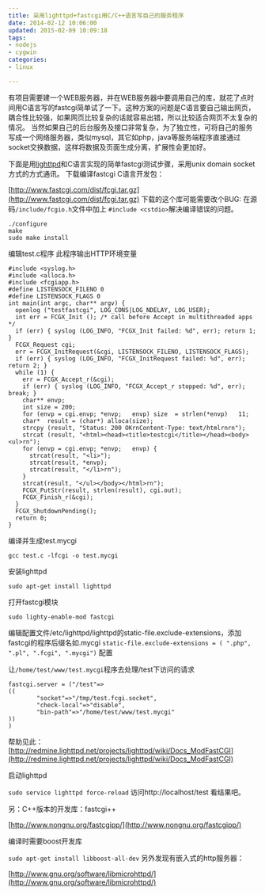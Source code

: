 ```yaml
---
title: 采用lighttpd+fastcgi用C/C++语言写自己的服务程序
date: 2014-02-12 10:06:00
updated: 2015-02-09 10:09:18
tags: 
- nodejs
- cygwin
categories: 
- linux

---
```

有项目需要建一个WEB服务器，并在WEB服务器中要调用自己的库，就花了点时间用C语言写的fastcgi简单试了一下。这种方案的问题是C语言要自己输出网页，耦合性比较强，如果网页比较复杂的话就容易出错，所以比较适合网页不太复杂的情况。 当然如果自己的后台服务及接口非常复杂，为了独立性，可将自己的服务写成一个网络服务器，类似mysql，其它如php，java等服务端程序直接通过socket交换数据，这样将数据及页面生成分离，扩展性会更加好。

下面是用[lighttpd](http://www.lighttpd.net/)和C语言实现的简单fastcgi测试步骤，采用unix domain socket方式的方式通讯。 下载编译fastcgi C语言开发包：


<!--more-->


[http://www.fastcgi.com/dist/fcgi.tar.gz](http://www.fastcgi.com/dist/fcgi.tar.gz) 下载的这个库可能需要改个BUG: 在源码`/include/fcgio.h`文件中加上 `#include <cstdio>`解决编译错误的问题。

    ./configure
    make
    sudo make install

编辑test.c程序 此程序输出HTTP环境变量

    #include <syslog.h>
    #include <alloca.h>
    #include <fcgiapp.h>
    #define LISTENSOCK_FILENO 0
    #define LISTENSOCK_FLAGS 0
    int main(int argc, char** argv) {
      openlog ("testfastcgi", LOG_CONS|LOG_NDELAY, LOG_USER);
      int err = FCGX_Init (); /* call before Accept in multithreaded apps */
      if (err) { syslog (LOG_INFO, "FCGX_Init failed: %d", err); return 1; }
      FCGX_Request cgi;
      err = FCGX_InitRequest(&cgi, LISTENSOCK_FILENO, LISTENSOCK_FLAGS);
      if (err) { syslog (LOG_INFO, "FCGX_InitRequest failed: %d", err); return 2; }
      while (1) {
        err = FCGX_Accept_r(&cgi);
        if (err) { syslog (LOG_INFO, "FCGX_Accept_r stopped: %d", err); break; }
        char** envp;
        int size = 200;
        for (envp = cgi.envp; *envp;   envp) size  = strlen(*envp)   11;
        char*  result = (char*) alloca(size);
        strcpy (result, "Status: 200 OKrnContent-Type: text/htmlrnrn");
        strcat (result, "<html><head><title>testcgi</title></head><body><ul>rn");
        for (envp = cgi.envp; *envp;   envp) {
          strcat(result, "<li>");
          strcat(result, *envp);
          strcat(result, "</li>rn");
        }
        strcat(result, "</ul></body></html>rn");
        FCGX_PutStr(result, strlen(result), cgi.out);
        FCGX_Finish_r(&cgi);
      }
      FCGX_ShutdownPending();
      return 0;
    }

编译并生成test.mycgi

`gcc test.c -lfcgi -o test.mycgi`

安装lighttpd 

`sudo apt-get install lighttpd`

打开fastcgi模块

`sudo lighty-enable-mod fastcgi`

编辑配置文件/etc/lighttpd/lighttpd的static-file.exclude-extensions，添加fastcgi的程序后缀名如.mycgi
`static-file.exclude-extensions = ( ".php", ".pl", ".fcgi", ".mycgi")`
配置

让`/home/test/www/test.mycgi`程序去处理/test下访问的请求

    fastcgi.server = ("/test"=>
    ((
            "socket"=>"/tmp/test.fcgi.socket",
            "check-local"=>"disable",
            "bin-path"=>"/home/test/www/test.mycgi"
    ))
    )

帮助见此：[http://redmine.lighttpd.net/projects/lighttpd/wiki/Docs_ModFastCGI](http://redmine.lighttpd.net/projects/lighttpd/wiki/Docs_ModFastCGI)

启动lighttpd

`sudo service lighttpd force-reload`
访问http://localhost/test 看结果吧。

另：C++版本的开发库：fastcgi++

[http://www.nongnu.org/fastcgipp/](http://www.nongnu.org/fastcgipp/)

编译时需要boost开发库

`sudo apt-get install libboost-all-dev`
另外发现有嵌入式的http服务器：

[http://www.gnu.org/software/libmicrohttpd/](http://www.gnu.org/software/libmicrohttpd/)
